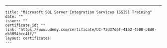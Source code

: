 ---
    title: "Microsoft SQL Server Integration Services (SSIS) Training"
    date: ""
    issuer: ""
    certificate_id: ""
    link: "https://www.udemy.com/certificate/UC-73d37d6f-4162-4500-b8d0-eb3054bcc41f/"
    layout: certificates
    ---
    